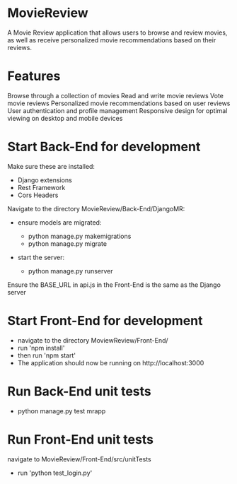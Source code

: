 # MovieReview
A Movie Review application that allows users to browse and review movies, as well as receive personalized movie recommendations based on their reviews.

# Features
Browse through a collection of movies
Read and write movie reviews
Vote movie reviews
Personalized movie recommendations based on user reviews
User authentication and profile management
Responsive design for optimal viewing on desktop and mobile devices

# Start Back-End for development

Make sure these are installed:

- Django extensions
- Rest Framework
- Cors Headers 

Navigate to the directory MovieReview/Back-End/DjangoMR:

- ensure models are migrated:
  - python manage.py makemigrations
  - python manage.py migrate

- start the server:
  - python manage.py runserver 

Ensure the BASE_URL in api.js in the Front-End is the same as the Django server

# Start Front-End for development

- navigate to the directory MoviewReview/Front-End/
- run 'npm install'
- then run 'npm start'
- The application should now be running on http://localhost:3000

# Run Back-End unit tests

- python manage.py test mrapp

# Run Front-End unit tests

navigate to MovieReview/Front-End/src/unitTests

- run 'python test_login.py'